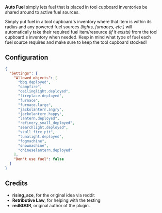 **Auto Fuel** simply lets fuel that is placed in tool cupboard inventories be shared around to active fuel sources.

Simply put fuel in a tool cupboard's inventory where that item is within its radius and any powered fuel sources *(lights, furnaces, etc.)* will automatically take their required fuel item/resource *(if it exists)* from the tool cupboard's inventory when needed. Keep in mind what type of fuel each fuel source requires and make sure to keep the tool cupboard stocked!

## Configuration

```json
{
  "Settings": {
    "Allowed objects": [
      "bbq.deployed",
      "campfire",
      "ceilinglight.deployed",
      "fireplace.deployed",
      "furnace",
      "furnace.large",
      "jackolantern.angry",
      "jackolantern.happy",
      "lantern.deployed",
      "refinery_small_deployed",
      "searchlight.deployed",
      "skull_fire_pit",
      "tunalight.deployed",
      "fogmachine",
      "snowmachine",
      "chineselantern.deployed"
    ],
    "Don't use fuel": false
  }
}
```

## Credits

- **rising_ace**, for the original idea via reddit
- **Retributive Law**, for helping with the testing
- **redBDGR**, original author of the plugin.
